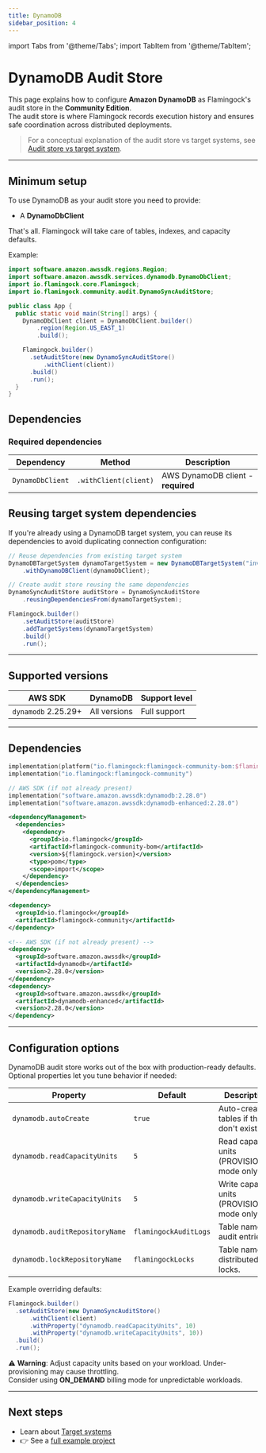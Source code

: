 ```yaml
---
title: DynamoDB
sidebar_position: 4
---
```


import Tabs from '@theme/Tabs';
import TabItem from '@theme/TabItem';

# DynamoDB Audit Store

This page explains how to configure **Amazon DynamoDB** as Flamingock's audit store in the **Community Edition**.  
The audit store is where Flamingock records execution history and ensures safe coordination across distributed deployments.

> For a conceptual explanation of the audit store vs target systems, see [Audit store vs target system](../overview/audit-store-vs-target-system.md).

---

## Minimum setup

To use DynamoDB as your audit store you need to provide:  
- A **DynamoDbClient**

That's all. Flamingock will take care of tables, indexes, and capacity defaults.

Example:

```java
import software.amazon.awssdk.regions.Region;
import software.amazon.awssdk.services.dynamodb.DynamoDbClient;
import io.flamingock.core.Flamingock;
import io.flamingock.community.audit.DynamoSyncAuditStore;

public class App {
  public static void main(String[] args) {
    DynamoDbClient client = DynamoDbClient.builder()
        .region(Region.US_EAST_1)
        .build();

    Flamingock.builder()
      .setAuditStore(new DynamoSyncAuditStore()
          .withClient(client))
      .build()
      .run();
  }
}
```

## Dependencies

### Required dependencies

| Dependency | Method | Description |
|------------|--------|-------------|
| `DynamoDbClient` | `.withClient(client)` | AWS DynamoDB client - **required** |

## Reusing target system dependencies

If you're already using a DynamoDB target system, you can reuse its dependencies to avoid duplicating connection configuration:

```java
// Reuse dependencies from existing target system
DynamoDBTargetSystem dynamoTargetSystem = new DynamoDBTargetSystem("inventory-database")
    .withDynamoDBClient(dynamoDbClient);

// Create audit store reusing the same dependencies
DynamoSyncAuditStore auditStore = DynamoSyncAuditStore
    .reusingDependenciesFrom(dynamoTargetSystem);

Flamingock.builder()
    .setAuditStore(auditStore)
    .addTargetSystems(dynamoTargetSystem)
    .build()
    .run();
```

---

## Supported versions

| AWS SDK                        | DynamoDB       | Support level   |
|--------------------------------|----------------|-----------------|
| `dynamodb` 2.25.29+            | All versions   | Full support    |

---

## Dependencies

<Tabs groupId="build_tool">

<TabItem value="gradle" label="Gradle">

```kotlin
implementation(platform("io.flamingock:flamingock-community-bom:$flamingockVersion"))
implementation("io.flamingock:flamingock-community")

// AWS SDK (if not already present)
implementation("software.amazon.awssdk:dynamodb:2.28.0")
implementation("software.amazon.awssdk:dynamodb-enhanced:2.28.0")
```

</TabItem>

<TabItem value="maven" label="Maven">

```xml
<dependencyManagement>
  <dependencies>
    <dependency>
      <groupId>io.flamingock</groupId>
      <artifactId>flamingock-community-bom</artifactId>
      <version>${flamingock.version}</version>
      <type>pom</type>
      <scope>import</scope>
    </dependency>
  </dependencies>
</dependencyManagement>

<dependency>
  <groupId>io.flamingock</groupId>
  <artifactId>flamingock-community</artifactId>
</dependency>

<!-- AWS SDK (if not already present) -->
<dependency>
  <groupId>software.amazon.awssdk</groupId>
  <artifactId>dynamodb</artifactId>
  <version>2.28.0</version>
</dependency>
<dependency>
  <groupId>software.amazon.awssdk</groupId>
  <artifactId>dynamodb-enhanced</artifactId>
  <version>2.28.0</version>
</dependency>
```

</TabItem>

</Tabs>

---

## Configuration options

DynamoDB audit store works out of the box with production-ready defaults.  
Optional properties let you tune behavior if needed:

| Property                        | Default                | Description                                                     |
|---------------------------------|------------------------|------------------------------------------------------------------|
| `dynamodb.autoCreate`           | `true`                 | Auto-create tables if they don't exist.                         |
| `dynamodb.readCapacityUnits`   | `5`                    | Read capacity units (PROVISIONED mode only).                    |
| `dynamodb.writeCapacityUnits`  | `5`                    | Write capacity units (PROVISIONED mode only).                   |
| `dynamodb.auditRepositoryName` | `flamingockAuditLogs`  | Table name for audit entries.                                   |
| `dynamodb.lockRepositoryName`  | `flamingockLocks`      | Table name for distributed locks.                               |

Example overriding defaults:

```java
Flamingock.builder()
  .setAuditStore(new DynamoSyncAuditStore()
      .withClient(client)
      .withProperty("dynamodb.readCapacityUnits", 10)
      .withProperty("dynamodb.writeCapacityUnits", 10))
  .build()
  .run();
```

⚠️ **Warning**: Adjust capacity units based on your workload. Under-provisioning may cause throttling.  
Consider using **ON_DEMAND** billing mode for unpredictable workloads.

---

## Next steps

- Learn about [Target systems](../flamingock-library-config/target-system-configuration.md)  
- 👉 See a [full example project](https://github.com/flamingock/flamingock-examples/tree/master/dynamodb)
